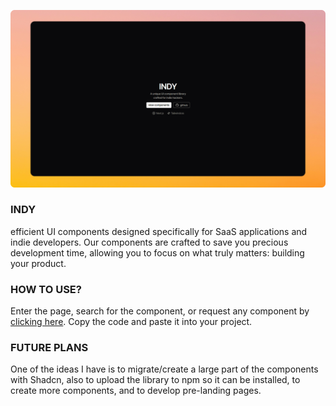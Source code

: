 ![An image of foo bar for GHES](/public/indypreset.png)

### INDY

efficient UI components designed specifically for SaaS applications and indie developers. Our components are crafted to save you precious development time, allowing you to focus on what truly matters: building your product.

### HOW TO USE?

Enter the page, search for the component, or request any component by [clicking here](https://x.com/giannidona_dev). Copy the code and paste it into your project.

### FUTURE PLANS

One of the ideas I have is to migrate/create a large part of the components with Shadcn, also to upload the library to npm so it can be installed, to create more components, and to develop pre-landing pages.

